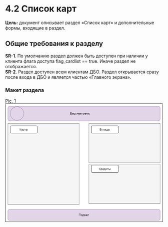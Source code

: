 # 4.2 Список карт
**Цель:** документ описывает раздел «Список карт» и дополнительные формы, входящие в раздел.
## Общие требования к разделу
**SR-1**. По умолчанию раздел должен быть доступен при наличии у клиента флага доступа flag_cardlist == true. Иначе раздел не отображается. <br>
**SR-2**. Раздел доступен всем клиентам ДБО. Раздел открывается сразу после входа в ДБО и является частью «Главного экрана». <br>
### Макет раздела
Pic. 1 <br>
 ![Pic. 1](../../Attachments/mainsection.png)

